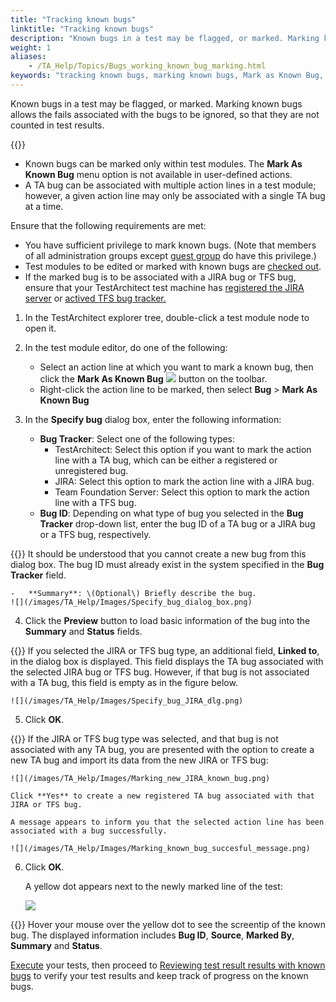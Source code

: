 ```yaml
--- 
title: "Tracking known bugs"
linktitle: "Tracking known bugs"
description: "Known bugs in a test may be flagged, or marked. Marking known bugs allows the fails associated with the bugs to be ignored, so that they are not counted in test results."
weight: 1
aliases: 
    - /TA_Help/Topics/Bugs_working_known_bug_marking.html
keywords: "tracking known bugs, marking known bugs, Mark as Known Bug, known bugs, marking, tracking, JIRA, TFS, bugs, marking as known bugs, tracking"
---
```


Known bugs in a test may be flagged, or marked. Marking known bugs allows the fails associated with the bugs to be ignored, so that they are not counted in test results.

{{<note>}}

-   Known bugs can be marked only within test modules. The **Mark As Known Bug** menu option is not available in user-defined actions.
-   A TA bug can be associated with multiple action lines in a test module; however, a given action line may only be associated with a single TA bug at a time.

Ensure that the following requirements are met:

-   You have sufficient privilege to mark known bugs. \(Note that members of all administration groups except [guest group](/TA_Administration/Topics/User_administration.html) do have this privilege.\)
-   Test modules to be edited or marked with known bugs are [checked out](/TA_Help/Topics/Project_items_checkout.html).
-   If the marked bug is to be associated with a JIRA bug or TFS bug, ensure that your TestArchitect test machine has [registered the JIRA server](/TA_Help/Topics/JIRA_registering.html) or [actived TFS bug tracker.](/TA_Help/Topics/ug_TFS_BugTracker_Registering_bugtracker.html#)

1.  In the TestArchitect explorer tree, double-click a test module node to open it.

2.  In the test module editor, do one of the following:

    -   Select an action line at which you want to mark a known bug, then click the **Mark As Known Bug** ![](/images/TA_Help/Images/btn_mark_as_known_bug.png) button on the toolbar.
    -   Right-click the action line to be marked, then select **Bug** \> **Mark As Known Bug**
3.  In the **Specify bug** dialog box, enter the following information:

    -   **Bug Tracker**: Select one of the following types:
        -   TestArchitect: Select this option if you want to mark the action line with a TA bug, which can be either a registered or unregistered bug.
        -   JIRA: Select this option to mark the action line with a JIRA bug.
        -   Team Foundation Server: Select this option to mark the action line with a TFS bug.
    -   **Bug ID**: Depending on what type of bug you selected in the **Bug Tracker** drop-down list, enter the bug ID of a TA bug or a JIRA bug or a TFS bug, respectively.

{{<note>}} It should be understood that you cannot create a new bug from this dialog box. The bug ID must already exist in the system specified in the **Bug Tracker** field.

    -   **Summary**: \(Optional\) Briefly describe the bug.
    ![](/images/TA_Help/Images/Specify_bug_dialog_box.png)

4.  Click the **Preview** button to load basic information of the bug into the **Summary** and **Status** fields.

{{<note>}} If you selected the JIRA or TFS bug type, an additional field, **Linked to**, in the dialog box is displayed. This field displays the TA bug associated with the selected JIRA bug or TFS bug. However, if that bug is not associated with a TA bug, this field is empty as in the figure below.

    ![](/images/TA_Help/Images/Specify_bug_JIRA_dlg.png)

5.  Click **OK**.

{{<note>}} If the JIRA or TFS bug type was selected, and that bug is not associated with any TA bug, you are presented with the option to create a new TA bug and import its data from the new JIRA or TFS bug:

    ![](/images/TA_Help/Images/Marking_new_JIRA_known_bug.png)

    Click **Yes** to create a new registered TA bug associated with that JIRA or TFS bug.

    A message appears to inform you that the selected action line has been associated with a bug successfully.

    ![](/images/TA_Help/Images/Marking_known_bug_succesful_message.png)

6.  Click **OK**.

    A yellow dot appears next to the newly marked line of the test:

    ![](/images/TA_Help/Images/Marking_known_bug_yellow_dot.png)

{{<tip>}} Hover your mouse over the yellow dot to see the screentip of the known bug. The displayed information includes **Bug ID**, **Source**, **Marked By**, **Summary** and **Status**.


[Execute](/TA_Help/Topics/Test_exec.html) your tests, then proceed to [Reviewing test result results with known bugs](/TA_Help/Topics/Bugs_working_known_bug_reviewing_test_results.html) to verify your test results and keep track of progress on the known bugs.



